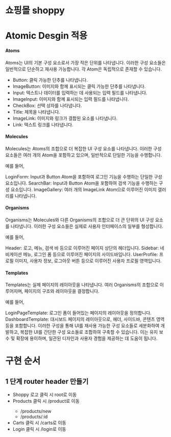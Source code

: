 <!-- @format -->

# 쇼핑몰 shoppy

# Atomic Desgin 적용

#### Atoms

Atoms는 UI의 기본 구성 요소로서 가장 작은 단위를 나타냅니다. 이러한 구성 요소들은 일반적으로 단순하고 재사용 가능합니다. 각 Atom은 독립적으로 존재할 수 있습니다.

- Button: 클릭 가능한 단추를 나타냅니다.
- ImageButton: 이미지와 함께 표시되는 클릭 가능한 단추를 나타냅니다.
- Input: 텍스트나 데이터를 입력하는 데 사용되는 입력 필드를 나타냅니다.
- ImageInput: 이미지와 함께 표시되는 입력 필드를 나타냅니다.
- CheckBox: 선택 상자를 나타냅니다.
- Title: 제목을 나타냅니다.
- ImageLink: 이미지와 링크가 결합된 요소를 나타냅니다.
- Link: 텍스트 링크를 나타냅니다.

#### Molecules

Molecules는 Atoms의 조합으로 더 복잡한 UI 구성 요소를 나타냅니다. 이러한 구성 요소들은 여러 개의 Atom을 포함하고 있으며, 일반적으로 단일한 기능을 수행합니다.

예를 들어,

LoginForm: Input과 Button Atom을 포함하여 로그인 기능을 수행하는 단일한 구성 요소입니다.
SearchBar: Input과 Button Atom을 포함하여 검색 기능을 수행하는 구성 요소입니다.
ImageGallery: 여러 개의 ImageLink Atom으로 이루어진 이미지 갤러리를 나타냅니다.

#### Organisms

Organisms는 Molecules와 다른 Organisms의 조합으로 더 큰 단위의 UI 구성 요소를 나타냅니다. 이러한 구성 요소들은 실제로 사용자 인터페이스의 일부를 형성합니다.

예를 들어,

Header: 로고, 메뉴, 검색 바 등으로 이루어진 페이지 상단의 헤더입니다.
Sidebar: 네비게이션 메뉴, 로그인 폼 등으로 이루어진 페이지의 사이드바입니다.
UserProfile: 프로필 이미지, 사용자 정보, 로그아웃 버튼 등으로 이루어진 사용자 프로필 영역입니다.

#### Templates

Templates는 실제 페이지의 레이아웃을 나타냅니다. 여러 Organisms의 조합으로 이루어지며, 페이지의 구조와 레이아웃을 결정합니다.

예를 들어,

LoginPageTemplate: 로그인 폼이 들어있는 페이지의 레이아웃을 정의합니다.
DashboardTemplate: 대시보드 페이지의 레이아웃으로, 헤더, 사이드바, 콘텐츠 영역 등을 포함합니다.
이러한 구성을 통해 UI를 재사용 가능한 구성 요소들로 세분화하여 개발하고, 복잡한 UI를 간단한 구성 요소들로 조합하여 구축할 수 있습니다. 이는 유지 보수 및 확장에 용이하며, 일관된 디자인과 사용자 경험을 제공하는 데 도움이 됩니다.

# 구현 순서

## 1 단계 router header 만들기

- Shoppy 로고 클릭 시 root로 이동 <Home>
- Products 클릭 시 /product로 이동 <AllProducts>
  - /products/new <NewProduct>
  - /products/:id <ProductDetail>
- Carts 클릭 시 /carts로 이동 <MyCart>
- Login 클릭 시 /login로 이동 <Login>
